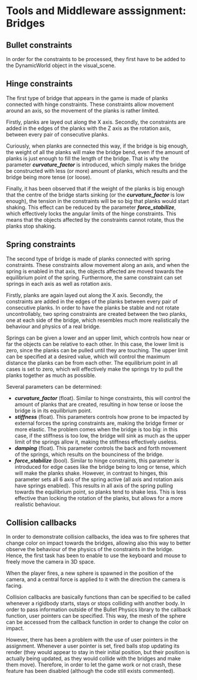 <h1>Tools and Middleware asssignment: Bridges</h1>

<h2>Bullet constraints</h2>
In order for the constraints to be processed, they first have to be added to the DynamicWorld object in the visual_scene.

<h2>Hinge constraints</h2>
The first type of bridge that appears in the game is made of planks connected with hinge constraints. These constraints allow movement around an axis, so the movement of the planks is rather limited.

Firstly, planks are layed out along the X axis. Secondly, the constraints are added in the edges of the planks with the Z axis as the rotation axis, between every pair of consecutive planks.

Curiously, when planks are connected this way, if the bridge is big enough, the weight of all the planks will make the bridge bend, even if the amount of planks is just enough to fill the length of the bridge. That is why the parameter *__curvature_factor__* is introduced, which simply makes the bridge be constructed with less (or more) amount of planks, which results and the bridge being more tense (or loose).

Finally, it has been observed that if the weight of the planks is big enough that the centre of the bridge starts sinking (or the *__curvature_factor__* is low enough), the tension in the constraints will be so big that planks would start shaking. This effect can be reduced by the parameter *__force_stabilize__*, which effectively locks the angular limits of the hinge constraints. This means that the objects affected by the constraints cannot rotate, thus the planks stop shaking.

<h2>Spring constraints</h2>
The second type of bridge is made of planks connected with spring constraints. These constraints allow movement along an axis, and when the spring is enabled in that axis, the objects affected are moved towards the equilibrium point of the spring. Furthermore, the same constraint can set springs in each axis as well as rotation axis.

Firstly, planks are again layed out along the X axis. Secondly, the constraints are added in the edges of the planks between every pair of consecutive planks. In order to have the planks be stable and not rotate uncontrollably, two spring constraints are created between the two planks, one at each side of the bridge, which resembles much more realistically the behaviour and physics of a real bridge.

Springs can be given a lower and an upper limit, which controls how near or far the objects can be relative to each other. In this case, the lower limit is zero, since the planks can be pulled until they are touching. The upper limit can be specified at a desired value, which will control the maximum distance the planks can be from each other. The equilibrium point in all cases is set to zero, which will effectively make the springs try to pull the planks together as much as possible.

Several parameters can be determined:
- *__curvature_factor__* (float). Similar to hinge constraints, this will control the amount of planks that are created, resulting in how tense or loose the bridge is in its equilibrium point.
- *__stiffness__* (float). This parameters controls how prone to be impacted by external forces the spring constraints are, making the bridge firmer or more elastic. The problem comes when the bridge is too big: in this case, if the stiffness is too low, the bridge will sink as much as the upper limit of the springs allow it, making the stiffness effectively useless.
- *__damping__* (float). This parameter controls the back and forth movement of the springs, which results on the bounciness of the bridge.
- *__force_stabilize__* (bool). Similar to hinge constraints, this parameter is introduced for edge cases like the bridge being to long or tense, which will make the planks shake. However, in contrast to hinges, this parameter sets all 6 axis of the spring active (all axis and rotation axis have springs enabled). This results in all axis of the spring pulling towards the equilibrium point, so planks tend to shake less. This is less effective than locking the rotation of the planks, but allows for a more realistic behaviour.

<h2>Collision callbacks</h2>
In order to demonstrate collision callbacks, the idea was to fire spheres that change color on impact towards the bridges, allowing also this way to better observe the behaviour of the physics of the constraints in the bridge. Hence, the first task has been to enable to use the keyboard and mouse to freely move the camera in 3D space.

When the player fires, a new sphere is spawned in the position of the camera, and a central force is applied to it with the direction the camera is facing.

Collision callbacks are basically functions than can be specified to be called whenever a rigidbody starts, stays or stops colliding with another body. In order to pass information outside of the Bullet Physics library to the callback function, user pointers can be specified. This way, the mesh of the sphere can be accessed from the callback function in order to change the color on impact.

However, there has been a problem with the use of user pointers in the assignment. Whenever a user pointer is set, fired balls stop updating its render (they would appear to stay in their initial position, but their position is actually being updated, as they would collide with the bridges and make them move). Therefore, in order to let the game work or not crash, these feature has been disabled (although the code still exists commented).
